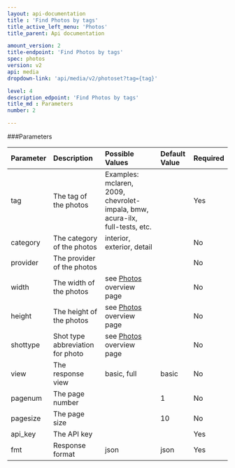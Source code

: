 ```yaml
---
layout: api-documentation
title : 'Find Photos by tags'
title_active_left_menu: 'Photos'
title_parent: Api documentation

amount_version: 2
title-endpoint: 'Find Photos by tags'
spec: photos
version: v2
api: media
dropdown-link: 'api/media/v2/photoset?tag={tag}'

level: 4
description_edpoint: 'Find Photos by tags'
title_md : Parameters
number: 2

---
```



###Parameters

| Parameter     | Description                           | Possible Values                                                             | Default Value | Required |
|:--------------|:--------------------------------------|:----------------------------------------------------------------------------|:------------- |:-------- |
| tag           | The tag of the photos                 | Examples: mclaren, 2009, chevrolet-impala, bmw, acura-ilx, full-tests, etc. |               | Yes      |
| category      | The category of the photos            | interior, exterior, detail                                                  |               | No       |
| provider      | The provider of the photos            |                                                                             |               | No       |
| width         | The width of the photos               | see [Photos](/api-documentation/media/photos/v2/) overview page             |               | No       |
| height        | The height of the photos              | see [Photos](/api-documentation/media/photos/v2/) overview page             |               | No       |
| shottype      | Shot type abbreviation for photo      | see [Photos](/api-documentation/media/photos/v2/) overview page             |               | No       |
| view          | The response view                     | basic, full                                                                 | basic         | No       |
| pagenum       | The page number                       |                                                                             | 1             | No       |
| pagesize      | The page size                         |                                                                             | 10            | No       |
| api_key       | The API key                           |                                                                             |               | Yes      |
| fmt           | Response format                       | json                                                                        | json          | Yes      |


